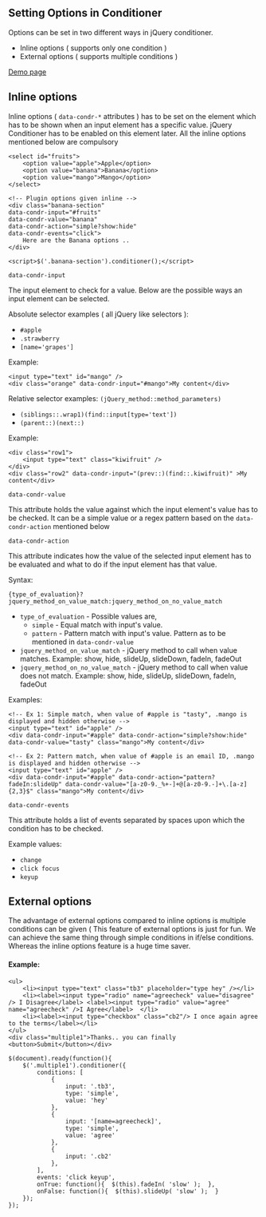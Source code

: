 ## Setting Options in Conditioner

Options can be set in two different ways in jQuery conditioner.

- Inline options ( supports only one condition )
- External options ( supports multiple conditions )

[Demo page](/demos/jquery-conditioner/)

## Inline options

Inline options ( `data-condr-*` attributes ) has to be set on the element which has to be shown when an input element has a specific value. jQuery Conditioner has to be enabled on this element later. All the inline options mentioned below are compulsory

    <select id="fruits">
        <option value="apple">Apple</option>
        <option value="banana">Banana</option>
        <option value="mango">Mango</option>
    </select>

    <!-- Plugin options given inline -->
    <div class="banana-section"
    data-condr-input="#fruits"
    data-condr-value="banana"
    data-condr-action="simple?show:hide"
    data-condr-events="click">
        Here are the Banana options ..
    </div>

    <script>$('.banana-section').conditioner();</script>

`data-condr-input`

The input element to check for a value. Below are the possible ways an input element can be selected.

Absolute selector examples ( all jQuery like selectors ):

- `#apple`
- `.strawberry`
- `[name='grapes']`

Example:

    <input type="text" id="mango" />
    <div class="orange" data-condr-input="#mango">My content</div>

Relative selector examples: `(jQuery_method::method_parameters)`

- `(siblings::.wrap1)(find::input[type='text'])`
- `(parent::)(next::)`

Example:

    <div class="row1">
        <input type="text" class="kiwifruit" />
    </div>
    <div class="row2" data-condr-input="(prev::)(find::.kiwifruit)" >My content</div>

`data-condr-value`

This attribute holds the value against which the input element's value has to be checked. It can be a simple value or a regex pattern based on the `data-condr-action` mentioned below

`data-condr-action`

This attribute indicates how the value of the selected input element has to be evaluated and what to do if the input element has that value.

Syntax:

`{type_of_evaluation}?jquery_method_on_value_match:jquery_method_on_no_value_match`

- `type_of_evaluation` - Possible values are,
    - `simple` - Equal match with input's value.
    - `pattern` - Pattern match with input's value. Pattern as to be mentioned in `data-condr-value`
- `jquery_method_on_value_match` - jQuery method to call when value matches. Example: show, hide, slideUp, slideDown, fadeIn, fadeOut
- `jquery_method_on_no_value_match` - jQuery method to call when value does not match. Example: show, hide, slideUp, slideDown, fadeIn, fadeOut

Examples:

    <!-- Ex 1: Simple match, when value of #apple is "tasty", .mango is displayed and hidden otherwise -->
    <input type="text" id="apple" />
    <div data-condr-input="#apple" data-condr-action="simple?show:hide" data-condr-value="tasty" class="mango">My content</div>

    <!-- Ex 2: Pattern match, when value of #apple is an email ID, .mango is displayed and hidden otherwise -->
    <input type="text" id="apple" />
    <div data-condr-input="#apple" data-condr-action="pattern?fadeIn:slideUp" data-condr-value="[a-z0-9._%+-]+@[a-z0-9.-]+\.[a-z]{2,3}$" class="mango">My content</div>

`data-condr-events`

This attribute holds a list of events separated by spaces upon which the condition has to be checked.

Example values:

- `change`
- `click focus`
- `keyup`

## External options

The advantage of external options compared to inline options is multiple conditions can be given ( This feature of external options is just for fun. We can achieve the same thing through simple conditions in if/else conditions. Whereas the inline options feature is a huge time saver.

#### Example:

    <ul>
        <li><input type="text" class="tb3" placeholder="type hey" /></li>
        <li><label><input type="radio" name="agreecheck" value="disagree" /> I Disagree</label> <label><input type="radio" value="agree" name="agreecheck" />I Agree</label>  </li>
        <li><label><input type="checkbox" class="cb2"/> I once again agree to the terms</label></li>
    </ul>
    <div class="multiple1">Thanks.. you can finally <button>Submit</button></div>

    $(document).ready(function(){
        $('.multiple1').conditioner({
            conditions: [
                {
                    input: '.tb3',
                    type: 'simple',
                    value: 'hey'
                },
                {
                    input: '[name=agreecheck]',
                    type: 'simple',
                    value: 'agree'
                },
                {
                    input: '.cb2'
                },
            ],
            events: 'click keyup',
            onTrue: function(){  $(this).fadeIn( 'slow' );  },
            onFalse: function(){  $(this).slideUp( 'slow' );  }
        });
    });